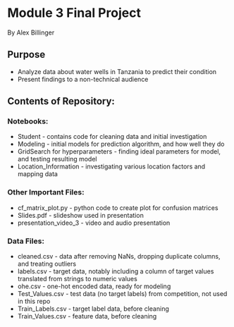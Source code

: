 # Module 3 Final Project
By Alex Billinger

## Purpose
* Analyze data about water wells in Tanzania to predict their condition
* Present findings to a non-technical audience

## Contents of Repository:
### Notebooks:
* Student - contains code for cleaning data and initial investigation
* Modeling - initial models for prediction algorithm, and how well they do
* GridSearch for hyperparameters - finding ideal parameters for model, and testing resulting model
* Location_Information - investigating various location factors and mapping data

### Other Important Files:
* cf_matrix_plot.py - python code to create plot for confusion matrices
* Slides.pdf - slideshow used in presentation
* presentation_video_3 - video and audio presentation

### Data Files:
* cleaned.csv - data after removing NaNs, dropping duplicate columns, and treating outliers
* labels.csv - target data, notably including a column of target values translated from strings to numeric values
* ohe.csv - one-hot encoded data, ready for modeling
* Test_Values.csv - test data (no target labels) from competition, not used in this repo
* Train_Labels.csv - target label data, before cleaning
* Train_Values.csv - feature data, before cleaning